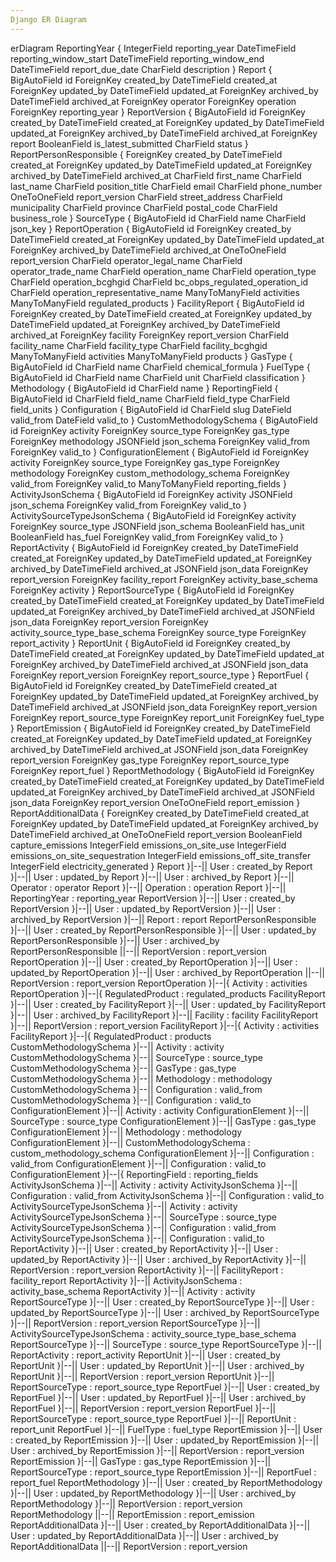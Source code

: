 ```yaml
---
Django ER Diagram
---
```

erDiagram
ReportingYear {
    IntegerField reporting_year
    DateTimeField reporting_window_start
    DateTimeField reporting_window_end
    DateTimeField report_due_date
    CharField description
}
Report {
    BigAutoField id
    ForeignKey created_by
    DateTimeField created_at
    ForeignKey updated_by
    DateTimeField updated_at
    ForeignKey archived_by
    DateTimeField archived_at
    ForeignKey operator
    ForeignKey operation
    ForeignKey reporting_year
}
ReportVersion {
    BigAutoField id
    ForeignKey created_by
    DateTimeField created_at
    ForeignKey updated_by
    DateTimeField updated_at
    ForeignKey archived_by
    DateTimeField archived_at
    ForeignKey report
    BooleanField is_latest_submitted
    CharField status
}
ReportPersonResponsible {
    ForeignKey created_by
    DateTimeField created_at
    ForeignKey updated_by
    DateTimeField updated_at
    ForeignKey archived_by
    DateTimeField archived_at
    CharField first_name
    CharField last_name
    CharField position_title
    CharField email
    CharField phone_number
    OneToOneField report_version
    CharField street_address
    CharField municipality
    CharField province
    CharField postal_code
    CharField business_role
}
SourceType {
    BigAutoField id
    CharField name
    CharField json_key
}
ReportOperation {
    BigAutoField id
    ForeignKey created_by
    DateTimeField created_at
    ForeignKey updated_by
    DateTimeField updated_at
    ForeignKey archived_by
    DateTimeField archived_at
    OneToOneField report_version
    CharField operator_legal_name
    CharField operator_trade_name
    CharField operation_name
    CharField operation_type
    CharField operation_bcghgid
    CharField bc_obps_regulated_operation_id
    CharField operation_representative_name
    ManyToManyField activities
    ManyToManyField regulated_products
}
FacilityReport {
    BigAutoField id
    ForeignKey created_by
    DateTimeField created_at
    ForeignKey updated_by
    DateTimeField updated_at
    ForeignKey archived_by
    DateTimeField archived_at
    ForeignKey facility
    ForeignKey report_version
    CharField facility_name
    CharField facility_type
    CharField facility_bcghgid
    ManyToManyField activities
    ManyToManyField products
}
GasType {
    BigAutoField id
    CharField name
    CharField chemical_formula
}
FuelType {
    BigAutoField id
    CharField name
    CharField unit
    CharField classification
}
Methodology {
    BigAutoField id
    CharField name
}
ReportingField {
    BigAutoField id
    CharField field_name
    CharField field_type
    CharField field_units
}
Configuration {
    BigAutoField id
    CharField slug
    DateField valid_from
    DateField valid_to
}
CustomMethodologySchema {
    BigAutoField id
    ForeignKey activity
    ForeignKey source_type
    ForeignKey gas_type
    ForeignKey methodology
    JSONField json_schema
    ForeignKey valid_from
    ForeignKey valid_to
}
ConfigurationElement {
    BigAutoField id
    ForeignKey activity
    ForeignKey source_type
    ForeignKey gas_type
    ForeignKey methodology
    ForeignKey custom_methodology_schema
    ForeignKey valid_from
    ForeignKey valid_to
    ManyToManyField reporting_fields
}
ActivityJsonSchema {
    BigAutoField id
    ForeignKey activity
    JSONField json_schema
    ForeignKey valid_from
    ForeignKey valid_to
}
ActivitySourceTypeJsonSchema {
    BigAutoField id
    ForeignKey activity
    ForeignKey source_type
    JSONField json_schema
    BooleanField has_unit
    BooleanField has_fuel
    ForeignKey valid_from
    ForeignKey valid_to
}
ReportActivity {
    BigAutoField id
    ForeignKey created_by
    DateTimeField created_at
    ForeignKey updated_by
    DateTimeField updated_at
    ForeignKey archived_by
    DateTimeField archived_at
    JSONField json_data
    ForeignKey report_version
    ForeignKey facility_report
    ForeignKey activity_base_schema
    ForeignKey activity
}
ReportSourceType {
    BigAutoField id
    ForeignKey created_by
    DateTimeField created_at
    ForeignKey updated_by
    DateTimeField updated_at
    ForeignKey archived_by
    DateTimeField archived_at
    JSONField json_data
    ForeignKey report_version
    ForeignKey activity_source_type_base_schema
    ForeignKey source_type
    ForeignKey report_activity
}
ReportUnit {
    BigAutoField id
    ForeignKey created_by
    DateTimeField created_at
    ForeignKey updated_by
    DateTimeField updated_at
    ForeignKey archived_by
    DateTimeField archived_at
    JSONField json_data
    ForeignKey report_version
    ForeignKey report_source_type
}
ReportFuel {
    BigAutoField id
    ForeignKey created_by
    DateTimeField created_at
    ForeignKey updated_by
    DateTimeField updated_at
    ForeignKey archived_by
    DateTimeField archived_at
    JSONField json_data
    ForeignKey report_version
    ForeignKey report_source_type
    ForeignKey report_unit
    ForeignKey fuel_type
}
ReportEmission {
    BigAutoField id
    ForeignKey created_by
    DateTimeField created_at
    ForeignKey updated_by
    DateTimeField updated_at
    ForeignKey archived_by
    DateTimeField archived_at
    JSONField json_data
    ForeignKey report_version
    ForeignKey gas_type
    ForeignKey report_source_type
    ForeignKey report_fuel
}
ReportMethodology {
    BigAutoField id
    ForeignKey created_by
    DateTimeField created_at
    ForeignKey updated_by
    DateTimeField updated_at
    ForeignKey archived_by
    DateTimeField archived_at
    JSONField json_data
    ForeignKey report_version
    OneToOneField report_emission
}
ReportAdditionalData {
    ForeignKey created_by
    DateTimeField created_at
    ForeignKey updated_by
    DateTimeField updated_at
    ForeignKey archived_by
    DateTimeField archived_at
    OneToOneField report_version
    BooleanField capture_emissions
    IntegerField emissions_on_site_use
    IntegerField emissions_on_site_sequestration
    IntegerField emissions_off_site_transfer
    IntegerField electricity_generated
}
Report }|--|| User : created_by
Report }|--|| User : updated_by
Report }|--|| User : archived_by
Report }|--|| Operator : operator
Report }|--|| Operation : operation
Report }|--|| ReportingYear : reporting_year
ReportVersion }|--|| User : created_by
ReportVersion }|--|| User : updated_by
ReportVersion }|--|| User : archived_by
ReportVersion }|--|| Report : report
ReportPersonResponsible }|--|| User : created_by
ReportPersonResponsible }|--|| User : updated_by
ReportPersonResponsible }|--|| User : archived_by
ReportPersonResponsible ||--|| ReportVersion : report_version
ReportOperation }|--|| User : created_by
ReportOperation }|--|| User : updated_by
ReportOperation }|--|| User : archived_by
ReportOperation ||--|| ReportVersion : report_version
ReportOperation }|--|{ Activity : activities
ReportOperation }|--|{ RegulatedProduct : regulated_products
FacilityReport }|--|| User : created_by
FacilityReport }|--|| User : updated_by
FacilityReport }|--|| User : archived_by
FacilityReport }|--|| Facility : facility
FacilityReport }|--|| ReportVersion : report_version
FacilityReport }|--|{ Activity : activities
FacilityReport }|--|{ RegulatedProduct : products
CustomMethodologySchema }|--|| Activity : activity
CustomMethodologySchema }|--|| SourceType : source_type
CustomMethodologySchema }|--|| GasType : gas_type
CustomMethodologySchema }|--|| Methodology : methodology
CustomMethodologySchema }|--|| Configuration : valid_from
CustomMethodologySchema }|--|| Configuration : valid_to
ConfigurationElement }|--|| Activity : activity
ConfigurationElement }|--|| SourceType : source_type
ConfigurationElement }|--|| GasType : gas_type
ConfigurationElement }|--|| Methodology : methodology
ConfigurationElement }|--|| CustomMethodologySchema : custom_methodology_schema
ConfigurationElement }|--|| Configuration : valid_from
ConfigurationElement }|--|| Configuration : valid_to
ConfigurationElement }|--|{ ReportingField : reporting_fields
ActivityJsonSchema }|--|| Activity : activity
ActivityJsonSchema }|--|| Configuration : valid_from
ActivityJsonSchema }|--|| Configuration : valid_to
ActivitySourceTypeJsonSchema }|--|| Activity : activity
ActivitySourceTypeJsonSchema }|--|| SourceType : source_type
ActivitySourceTypeJsonSchema }|--|| Configuration : valid_from
ActivitySourceTypeJsonSchema }|--|| Configuration : valid_to
ReportActivity }|--|| User : created_by
ReportActivity }|--|| User : updated_by
ReportActivity }|--|| User : archived_by
ReportActivity }|--|| ReportVersion : report_version
ReportActivity }|--|| FacilityReport : facility_report
ReportActivity }|--|| ActivityJsonSchema : activity_base_schema
ReportActivity }|--|| Activity : activity
ReportSourceType }|--|| User : created_by
ReportSourceType }|--|| User : updated_by
ReportSourceType }|--|| User : archived_by
ReportSourceType }|--|| ReportVersion : report_version
ReportSourceType }|--|| ActivitySourceTypeJsonSchema : activity_source_type_base_schema
ReportSourceType }|--|| SourceType : source_type
ReportSourceType }|--|| ReportActivity : report_activity
ReportUnit }|--|| User : created_by
ReportUnit }|--|| User : updated_by
ReportUnit }|--|| User : archived_by
ReportUnit }|--|| ReportVersion : report_version
ReportUnit }|--|| ReportSourceType : report_source_type
ReportFuel }|--|| User : created_by
ReportFuel }|--|| User : updated_by
ReportFuel }|--|| User : archived_by
ReportFuel }|--|| ReportVersion : report_version
ReportFuel }|--|| ReportSourceType : report_source_type
ReportFuel }|--|| ReportUnit : report_unit
ReportFuel }|--|| FuelType : fuel_type
ReportEmission }|--|| User : created_by
ReportEmission }|--|| User : updated_by
ReportEmission }|--|| User : archived_by
ReportEmission }|--|| ReportVersion : report_version
ReportEmission }|--|| GasType : gas_type
ReportEmission }|--|| ReportSourceType : report_source_type
ReportEmission }|--|| ReportFuel : report_fuel
ReportMethodology }|--|| User : created_by
ReportMethodology }|--|| User : updated_by
ReportMethodology }|--|| User : archived_by
ReportMethodology }|--|| ReportVersion : report_version
ReportMethodology ||--|| ReportEmission : report_emission
ReportAdditionalData }|--|| User : created_by
ReportAdditionalData }|--|| User : updated_by
ReportAdditionalData }|--|| User : archived_by
ReportAdditionalData ||--|| ReportVersion : report_version
